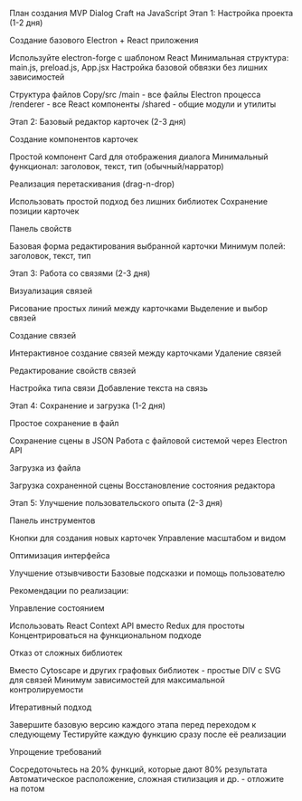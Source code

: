 План создания MVP Dialog Craft на JavaScript
Этап 1: Настройка проекта (1-2 дня)

Создание базового Electron + React приложения

Используйте electron-forge с шаблоном React
Минимальная структура: main.js, preload.js, App.jsx
Настройка базовой обвязки без лишних зависимостей

Структура файлов
Copy/src
/main - все файлы Electron процесса
/renderer - все React компоненты
/shared - общие модули и утилиты

Этап 2: Базовый редактор карточек (2-3 дня)

Создание компонентов карточек

Простой компонент Card для отображения диалога
Минимальный функционал: заголовок, текст, тип (обычный/нарратор)

Реализация перетаскивания (drag-n-drop)

Использовать простой подход без лишних библиотек
Сохранение позиции карточек

Панель свойств

Базовая форма редактирования выбранной карточки
Минимум полей: заголовок, текст, тип

Этап 3: Работа со связями (2-3 дня)

Визуализация связей

Рисование простых линий между карточками
Выделение и выбор связей

Создание связей

Интерактивное создание связей между карточками
Удаление связей

Редактирование свойств связей

Настройка типа связи
Добавление текста на связь

Этап 4: Сохранение и загрузка (1-2 дня)

Простое сохранение в файл

Сохранение сцены в JSON
Работа с файловой системой через Electron API

Загрузка из файла

Загрузка сохраненной сцены
Восстановление состояния редактора

Этап 5: Улучшение пользовательского опыта (2-3 дня)

Панель инструментов

Кнопки для создания новых карточек
Управление масштабом и видом

Оптимизация интерфейса

Улучшение отзывчивости
Базовые подсказки и помощь пользователю

Рекомендации по реализации:

Управление состоянием

Использовать React Context API вместо Redux для простоты
Концентрироваться на функциональном подходе

Отказ от сложных библиотек

Вместо Cytoscape и других графовых библиотек - простые DIV с SVG для связей
Минимум зависимостей для максимальной контролируемости

Итеративный подход

Завершите базовую версию каждого этапа перед переходом к следующему
Тестируйте каждую функцию сразу после её реализации

Упрощение требований

Сосредоточьтесь на 20% функций, которые дают 80% результата
Автоматическое расположение, сложная стилизация и др. - отложите на потом

